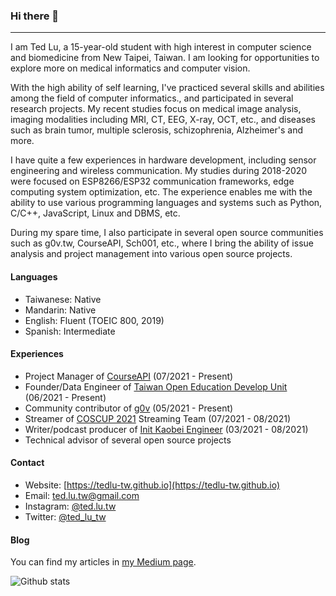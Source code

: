### Hi there 👋
---
I am Ted Lu, a 15-year-old student with high interest in computer science and biomedicine from New Taipei, Taiwan. I am looking for opportunities to explore more on medical informatics and computer vision. 

With the high ability of self learning, I've practiced several skills and abilities among the field of computer informatics., and participated in several research projects. My recent studies focus on medical image analysis, imaging modalities including MRI, CT, EEG, X-ray, OCT, etc., and diseases such as brain tumor, multiple sclerosis, schizophrenia, Alzheimer's and more. 

I have quite a few experiences in hardware development, including sensor engineering and wireless communication. My studies during 2018-2020 were focused on ESP8266/ESP32 communication frameworks, edge computing system optimization, etc. The experience enables me with the ability to use various programming languages and systems such as Python, C/C++, JavaScript, Linux and DBMS, etc.

During my spare time, I also participate in several open source communities such as g0v.tw, CourseAPI, Sch001, etc., where I bring the ability of issue analysis and project management into various open source projects. 

#### Languages

- Taiwanese: Native
- Mandarin: Native
- English: Fluent (TOEIC 800, 2019)
- Spanish: Intermediate

#### Experiences

- Project Manager of [CourseAPI](https://courseapi.org) (07/2021 - Present)
- Founder/Data Engineer of [Taiwan Open Education Develop Unit](https://toedu.g0v.tw) (06/2021 - Present)
- Community contributor of [g0v](https://g0v.tw) (05/2021 - Present)
- Streamer of [COSCUP 2021](https://coscup.org/2021/) Streaming Team (07/2021 - 08/2021)
- Writer/podcast producer of [Init Kaobei Engineer](https://init.engineer/) (03/2021 - 08/2021)
- Technical advisor of several open source projects

#### Contact
- Website: [https://tedlu-tw.github.io](https://tedlu-tw.github.io)
- Email: [ted.lu.tw@gmail.com](mailto:ted.lu.tw@gmail.com)
- Instagram: [@ted.lu.tw](https://instagram.com/ted.lu.tw)
- Twitter: [@ted_lu_tw](https://twitter.com/ted_lu_tw)

#### Blog
You can find my articles in [my Medium page](https://ted-lu.medium.com/). 

![Github stats](https://github-readme-stats.vercel.app/api?username=tedlu-tw&show_icons=true&hide_border=true&theme=dark)
